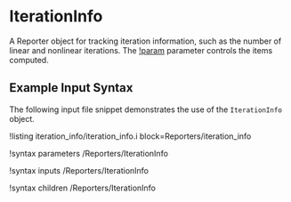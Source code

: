 # IterationInfo

A Reporter object for tracking iteration information, such as the number of linear and nonlinear
iterations. The [!param](/Reporters/IterationInfo/items) parameter controls the
items computed.

## Example Input Syntax

The following input file snippet demonstrates the use of the `IterationInfo` object.

!listing iteration_info/iteration_info.i block=Reporters/iteration_info


!syntax parameters /Reporters/IterationInfo

!syntax inputs /Reporters/IterationInfo

!syntax children /Reporters/IterationInfo
